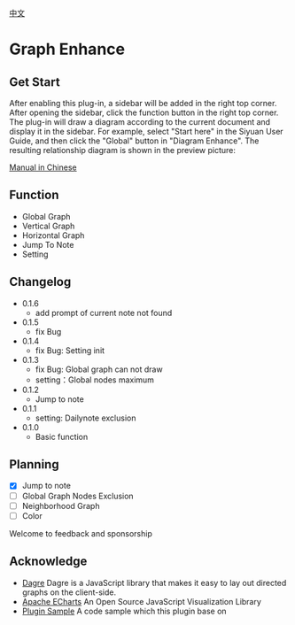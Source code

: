 [中文](https://github.com/shenjinglei/siyuan-plugin-graph-enhance/blob/main/README_zh_CN.md)

# Graph Enhance

## Get Start

After enabling this plug-in, a sidebar will be added in the right top corner. After opening the sidebar, click the function button in the right top corner. The plug-in will draw a diagram according to the current document and display it in the sidebar.
For example, select "Start here" in the Siyuan User Guide, and then click the "Global" button in "Diagram Enhance". The resulting relationship diagram is shown in the preview picture:

[Manual in Chinese](https://ld246.com/article/1696579047798)

## Function

- Global Graph
- Vertical Graph
- Horizontal Graph
- Jump To Note
- Setting

## Changelog

- 0.1.6
  - add prompt of current note not found
- 0.1.5
  - fix Bug
- 0.1.4
  - fix Bug: Setting init
- 0.1.3
  - fix Bug: Global graph can not draw
  - setting：Global nodes maximum
- 0.1.2
  - Jump to note
- 0.1.1
  - setting: Dailynote exclusion
- 0.1.0
  - Basic function

## Planning

- [x] Jump to note
- [ ] Global Graph Nodes Exclusion
- [ ] Neighborhood Graph
- [ ] Color

Welcome to feedback and sponsorship

## Acknowledge

- [Dagre](https://github.com/dagrejs/dagre) Dagre is a JavaScript library that makes it easy to lay out directed graphs on the client-side.
- [Apache ECharts](https://echarts.apache.org/en/index.html) An Open Source JavaScript Visualization Library
- [Plugin Sample](https://github.com/siyuan-note/plugin-sample) A code sample which this plugin base on
